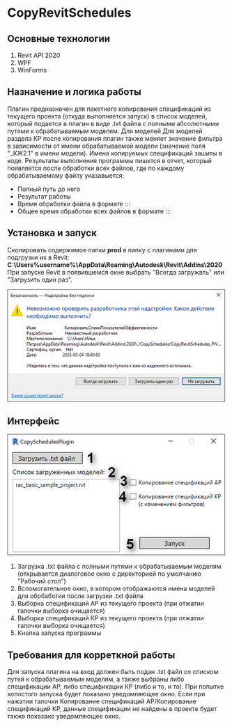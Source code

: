 # CopyRevitSchedules

## Основные технологии
1. Revit API 2020
2. WPF
3. WinForms

## Назначение и логика работы
Плагин предназначен для пакетного копирования спецификаций из текущего проекта (откуда выполняется запуск) в список моделей, который подается в плагин в виде .txt файла с полными абсолютными путями к обрабатываемым моделям. Для моделей Для моделей раздела КР после копирования плагин также меняет значение фильтра в зависимости от имени обрабатываемой модели (значение поля "_КЖ2.1" в имени модели). Имена копируемых спецификаций зашиты в коде.
Результаты выполнения программы пишктся в отчет, который появляется после обработки всех файлов, где по каждому обрабатываемому файлу указавыется:
 - Полный путь до него
 - Результат работы
 - Время обработки файла в формате <hh>:<mm>:<ss>:<ms>
 - Общее время обработки всех файлов в формате <hh>:<mm>:<ss>:<ms> 
  
## Установка и запуск
Скопировать содержимое папки __prod__ в папку с плагинами для подгрузки их в Revit: **C:\Users\%username%\AppData\Roaming\Autodesk\Revit\Addins\2020**
При запуске Revit в появившемся окне выбрать "Всегда загружать" или "Загрузить один раз".

![Загрузка в Revit](https://github.com/ipbtech/CopyRevitSchedules_Test/blob/e23bb30254eea8c0d44bce3415895202e0313955/Raw/1.png)

## Интерфейс
![Интерфейс](https://github.com/ipbtech/CopyRevitSchedules_Test/blob/21874c130688f37e293f69238a180fbebc4231c6/Raw/2.png)

1. Загрузка .txt файла с полными путями к обрабатываемым моделям (открывается диалоговое окно с директорией по умолчанию "Рабочий стол")
2. Вспомогательное окно, в котором отображаются имена моделей для обрбаботки после загрузки .txt файла
3. Выборка спецификаций АР из текущего проекта (при отжатии галочки выборка очищается)
4. Выборка спецификаций КР из текущего проекта (при отжатии галочки выборка очищается)
5. Кнопка запуска программы

## Требования для корреткной работы
Для запуска плагина на вход должен быть подан .txt файл со списком путей к обрабатываемым моделям, а также выбраны либо спецификации АР, либо спецификации КР (либо и то, и то). При попытке холостого запуска будет показано уведомляющее окно. Если при нажатии галочки Копирование спецификаций АР/Копирование спецификаций КР, данные спецификации не найдены в проекте будет также показано уведомляющее окно.
